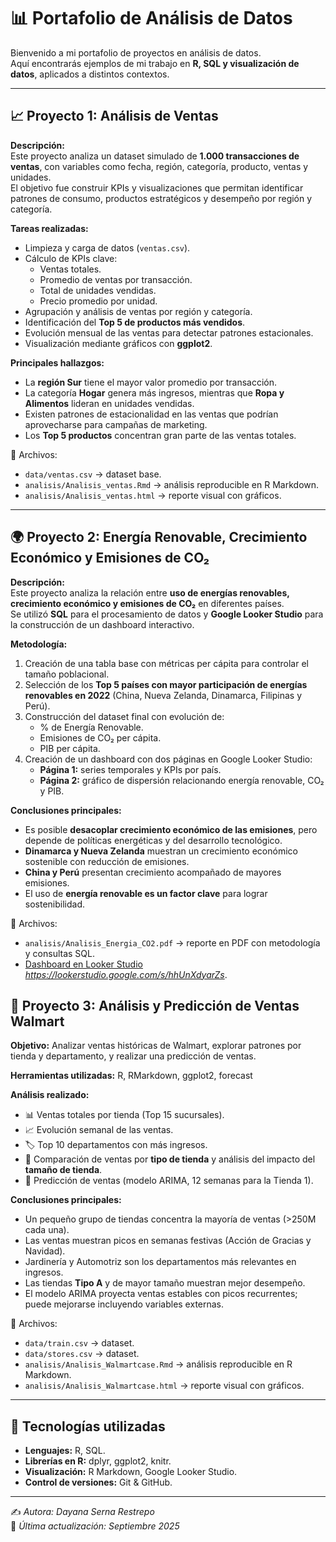 # 📊 Portafolio de Análisis de Datos

Bienvenido a mi portafolio de proyectos en análisis de datos.  
Aquí encontrarás ejemplos de mi trabajo en **R, SQL y visualización de datos**, aplicados a distintos contextos.

---

## 📈 Proyecto 1: Análisis de Ventas

**Descripción:**  
Este proyecto analiza un dataset simulado de **1.000 transacciones de ventas**, con variables como fecha, región, categoría, producto, ventas y unidades.  
El objetivo fue construir KPIs y visualizaciones que permitan identificar patrones de consumo, productos estratégicos y desempeño por región y categoría.

**Tareas realizadas:**
- Limpieza y carga de datos (`ventas.csv`).
- Cálculo de KPIs clave:
  - Ventas totales.
  - Promedio de ventas por transacción.
  - Total de unidades vendidas.
  - Precio promedio por unidad.
- Agrupación y análisis de ventas por región y categoría.
- Identificación del **Top 5 de productos más vendidos**.
- Evolución mensual de las ventas para detectar patrones estacionales.
- Visualización mediante gráficos con **ggplot2**.

**Principales hallazgos:**
- La **región Sur** tiene el mayor valor promedio por transacción.  
- La categoría **Hogar** genera más ingresos, mientras que **Ropa y Alimentos** lideran en unidades vendidas.  
- Existen patrones de estacionalidad en las ventas que podrían aprovecharse para campañas de marketing.  
- Los **Top 5 productos** concentran gran parte de las ventas totales.  

📂 Archivos:  
- `data/ventas.csv` → dataset base.  
- `analisis/Analisis_ventas.Rmd` → análisis reproducible en R Markdown.  
- `analisis/Analisis_ventas.html` → reporte visual con gráficos.  

---

## 🌍 Proyecto 2: Energía Renovable, Crecimiento Económico y Emisiones de CO₂

**Descripción:**  
Este proyecto analiza la relación entre **uso de energías renovables, crecimiento económico y emisiones de CO₂** en diferentes países.  
Se utilizó **SQL** para el procesamiento de datos y **Google Looker Studio** para la construcción de un dashboard interactivo.

**Metodología:**
1. Creación de una tabla base con métricas per cápita para controlar el tamaño poblacional.  
2. Selección de los **Top 5 países con mayor participación de energías renovables en 2022** (China, Nueva Zelanda, Dinamarca, Filipinas y Perú).  
3. Construcción del dataset final con evolución de:
   - % de Energía Renovable.  
   - Emisiones de CO₂ per cápita.  
   - PIB per cápita.  
4. Creación de un dashboard con dos páginas en Google Looker Studio:  
   - **Página 1:** series temporales y KPIs por país.  
   - **Página 2:** gráfico de dispersión relacionando energía renovable, CO₂ y PIB.  

**Conclusiones principales:**
- Es posible **desacoplar crecimiento económico de las emisiones**, pero depende de políticas energéticas y del desarrollo tecnológico.  
- **Dinamarca y Nueva Zelanda** muestran un crecimiento económico sostenible con reducción de emisiones.  
- **China y Perú** presentan crecimiento acompañado de mayores emisiones.  
- El uso de **energía renovable es un factor clave** para lograr sostenibilidad.


📂 Archivos:  
- `analisis/Analisis_Energia_CO2.pdf` → reporte en PDF con metodología y consultas SQL.  
- [Dashboard en Looker Studio](#) *https://lookerstudio.google.com/s/hhUnXdyarZs*.  
  
## 📌 Proyecto 3: Análisis y Predicción de Ventas Walmart

**Objetivo:** Analizar ventas históricas de Walmart, explorar patrones por tienda y departamento, y realizar una predicción de ventas.  

**Herramientas utilizadas:** R, RMarkdown, ggplot2, forecast  

**Análisis realizado:**  
- 📊 Ventas totales por tienda (Top 15 sucursales).  
- 📈 Evolución semanal de las ventas.  
- 🏷️ Top 10 departamentos con más ingresos.  
- 🏬 Comparación de ventas por **tipo de tienda** y análisis del impacto del **tamaño de tienda**.  
- 🔮 Predicción de ventas (modelo ARIMA, 12 semanas para la Tienda 1).  

**Conclusiones principales:**  
- Un pequeño grupo de tiendas concentra la mayoría de ventas (>250M cada una).  
- Las ventas muestran picos en semanas festivas (Acción de Gracias y Navidad).  
- Jardinería y Automotriz son los departamentos más relevantes en ingresos.  
- Las tiendas **Tipo A** y de mayor tamaño muestran mejor desempeño.  
- El modelo ARIMA proyecta ventas estables con picos recurrentes; puede mejorarse incluyendo variables externas.  


📂 Archivos:  
- `data/train.csv` → dataset.
- `data/stores.csv` → dataset.   
- `analisis/Analisis_Walmartcase.Rmd` → análisis reproducible en R Markdown.  
- `analisis/Analisis_Walmartcase.html` → reporte visual con gráficos.  

---

## 🚀 Tecnologías utilizadas
- **Lenguajes:** R, SQL.  
- **Librerías en R:** dplyr, ggplot2, knitr.  
- **Visualización:** R Markdown, Google Looker Studio.  
- **Control de versiones:** Git & GitHub.  

---

✍️ *Autora: Dayana Serna Restrepo*  
📅 *Última actualización: Septiembre 2025*  
